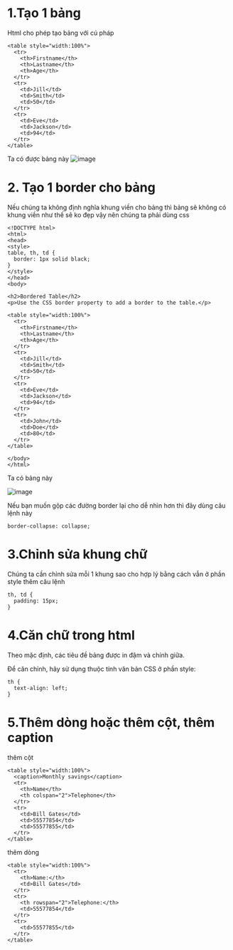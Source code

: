 # 1.Tạo 1 bảng
Html cho phép tạo bảng với cú pháp
```
<table style="width:100%">
  <tr>
    <th>Firstname</th>
    <th>Lastname</th> 
    <th>Age</th>
  </tr>
  <tr>
    <td>Jill</td>
    <td>Smith</td> 
    <td>50</td>
  </tr>
  <tr>
    <td>Eve</td>
    <td>Jackson</td> 
    <td>94</td>
  </tr>
</table>
```
Ta có được bảng này
![image](https://user-images.githubusercontent.com/45547213/52618382-414b3080-2ed1-11e9-84e7-693c7a7a052d.png)

# 2. Tạo 1 border cho bảng
Nếu chúng ta không định nghĩa khung viền cho bảng thì bảng sẽ không có khung viền như thế sẽ ko đẹp vậy nên chúng ta phải dùng css
```
<!DOCTYPE html>
<html>
<head>
<style>
table, th, td {
  border: 1px solid black;
}
</style>
</head>
<body>

<h2>Bordered Table</h2>
<p>Use the CSS border property to add a border to the table.</p>

<table style="width:100%">
  <tr>
    <th>Firstname</th>
    <th>Lastname</th> 
    <th>Age</th>
  </tr>
  <tr>
    <td>Jill</td>
    <td>Smith</td>
    <td>50</td>
  </tr>
  <tr>
    <td>Eve</td>
    <td>Jackson</td>
    <td>94</td>
  </tr>
  <tr>
    <td>John</td>
    <td>Doe</td>
    <td>80</td>
  </tr>
</table>

</body>
</html>
```
Ta có bảng này

![image](https://user-images.githubusercontent.com/45547213/52618758-4361bf00-2ed2-11e9-9410-fd22d36397e7.png)

Nếu bạn muốn gộp các đường border lại cho dễ nhìn hơn thì đây dùng câu lệnh này
```
border-collapse: collapse;
```

# 3.Chỉnh sửa khung chữ
Chúng ta cần chỉnh sửa mỗi 1 khung sao cho hợp lý bằng cách vẫn ở phần style
thêm câu lệnh
```
th, td {
  padding: 15px;
}
```

# 4.Căn chữ trong html
Theo mặc định, các tiêu đề bảng được in đậm và chính giữa.

Để căn chỉnh, hãy sử dụng thuộc tính văn bản CSS ở phần style:
```
th {
  text-align: left;
}
```

# 5.Thêm dòng hoặc thêm cột, thêm caption
thêm cột
```
<table style="width:100%">
  <caption>Monthly savings</caption>
  <tr>
    <th>Name</th>
    <th colspan="2">Telephone</th>
  </tr>
  <tr>
    <td>Bill Gates</td>
    <td>55577854</td>
    <td>55577855</td>
  </tr>
</table>
```
thêm dòng
```
<table style="width:100%">
  <tr>
    <th>Name:</th>
    <td>Bill Gates</td>
  </tr>
  <tr>
    <th rowspan="2">Telephone:</th>
    <td>55577854</td>
  </tr>
  <tr>
    <td>55577855</td>
  </tr>
</table>
```











